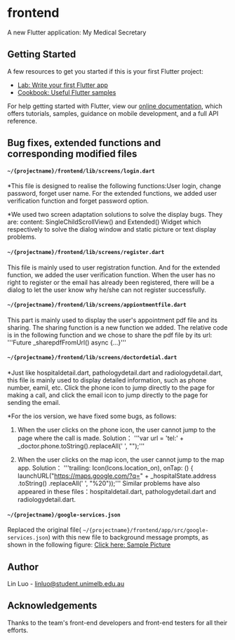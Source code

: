 # frontend

A new Flutter application: My Medical Secretary

## Getting Started

A few resources to get you started if this is your first Flutter project:

- [Lab: Write your first Flutter app](https://flutter.dev/docs/get-started/codelab)
- [Cookbook: Useful Flutter samples](https://flutter.dev/docs/cookbook)

For help getting started with Flutter, view our
[online documentation](https://flutter.dev/docs), which offers tutorials,
samples, guidance on mobile development, and a full API reference.

## Bug fixes, extended functions and corresponding modified files 

#### ```~/{projectname}/frontend/lib/screens/login.dart```  

*This file is designed to realise the following functions:User login, change password, forget user name. 
For the extended functions, we added user verification function and forget password option.

*We used two screen adaptation solutions to solve the display bugs. They are:
content: SingleChildScrollView() and Extended() Widget which respectively to solve the dialog window and static picture or text display problems.

#### ```~/{projectname}/frontend/lib/screens/register.dart```  

This file is mainly used to user registration function. And for the extended function, we added the user verification function. When the user has no right to register or the email has already been registered, there will be a dialog to let the user know why he/she can not register successfully.

#### ```~/{projectname}/frontend/lib/screens/appiontmentfile.dart``` 

This part is mainly used to display the user's appointment pdf file and its sharing. The sharing function is a new function we added. The relative code is in the following function and we chose to share the pdf file by its url:
'''Future<void> _sharepdfFromUrl() async {...}'''

#### ```~/{projectname}/frontend/lib/screens/doctordetial.dart``` 

*Just like hospitaldetail.dart, pathologydetail.dart and radiologydetail.dart, this file is mainly used to display detailed information, such as phone number, eamil, etc. Click the phone icon to jump directly to the page for making a call, and click the email icon to jump directly to the page for sending the email.

*For the ios version, we have fixed some bugs, as follows:
1. When the user clicks on the phone icon, the user cannot jump to the page where the call is made. Solution：
'''var url = 'tel:' + _doctor.phone.toString().replaceAll(' ', "");'''

2. When the user clicks on the map icon, the user cannot jump to the map app. Solution：
'''trailing: Icon(Icons.location_on),
                            onTap: () {
                              launchURL("https://maps.google.com/?q=" +
                                  _hospitalState.address
                                      .toString()
                                      .replaceAll(' ', "%20"));'''
Similar problems have also appeared in these files：hospitaldetail.dart, pathologydetail.dart and radiologydetail.dart.


#### ```~/{projectname}/google-services.json``` 

Replaced the original file( ```~/{projectname}/frontend/app/src/google-services.json```) with this new file to background message prompts, as shown in the following figure:
[Click here: Sample Picture](https://github.com/LINLUOOO/MMS/blob/master/sampleOfGoogleserviceJson.jpg)


## Author

Lin Luo - linluo@student.unimelb.edu.au

## Acknowledgements

Thanks to the team's front-end developers and front-end testers for all their efforts.








